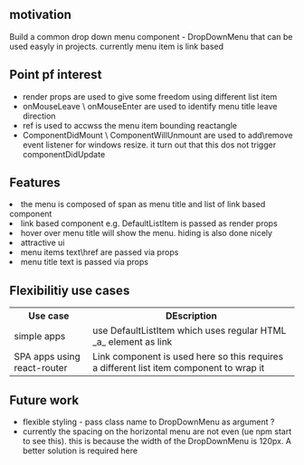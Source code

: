 <h2>motivation</h2>
Build a common drop down menu component - DropDownMenu that can be used easyly in projects. currently menu item is link based

<h2>Point pf interest</h2>
<ul>
<li>render props are used to give some freedom using different list item</li>
<li>onMouseLeave \ onMouseEnter are used to identify menu title leave direction</li>
<li>ref is used to accwss the menu item bounding reactangle</li>
<li>ComponentDidMount \ ComponentWillUnmount are used to add\remove event listener for windows resize. it turn out that this dos not trigger componentDidUpdate
</ul>

<h2>Features</h2>
<li>the menu is composed of span as menu title and list of link based component</li>
<li>link based component e.g. DefaultListItem is passed as render props </li>
<li>hover over menu title will show the menu. hiding is also done nicely</li>
<li>attractive ui</li>
<li>menu items text\href are passed via props</li>
<li>menu title text is passed via props</li>

<h2>Flexibilitiy use cases</h2>
<table>
  <tr>
    <th>Use case</th>
    <th>DEscription</th>
  </tr>
  <tr>
    <td>simple apps</td>
    <td>use DefaultListItem which uses regular HTML _a_ element as link</td>
  </tr>
  <tr>
    <td>SPA apps using react-router</td>
    <td>Link component is used here so this requires a different list item component to wrap it</td>
  </tr>
</table>



<h2>Future work</h2>
<ul>
<li>flexible styling - pass class name to DropDownMenu as argument ?</li>
<li>currently the spacing on the horizontal menu are not even (ue npm start to see this). this is because the width of the DropDownMenu is 120px. A better solution is required here</li>
</ul>